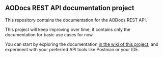 ## AODocs REST API documentation project

This repository contains the documentation for the AODocs REST API.

This project will keep improving over time, it contains only the documentation for basic use cases for now.

You can start by exploring the documentation [in the wiki of this project](https://github.com/AODocs-Dev/api-documentation/wiki), and experiment with your preferred API tools like Postman or your IDE.
